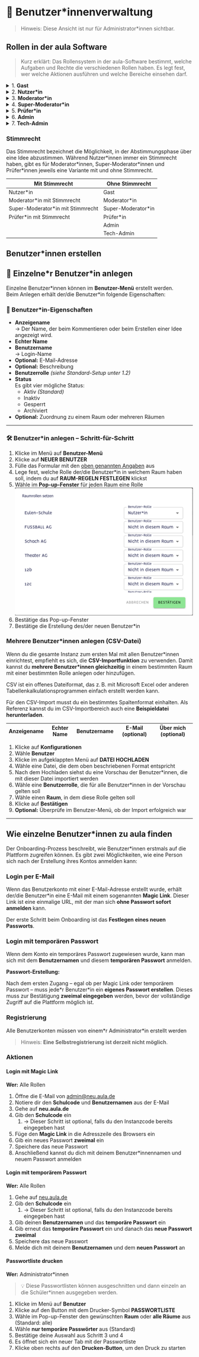 # 👥 Benutzer\*innenverwaltung
> Hinweis: Diese Ansicht ist nur für Administrator\*innen sichtbar.

## Rollen in der aula Software

>Kurz erklärt: Das Rollensystem in der aula-Software bestimmt, welche Aufgaben und Rechte die verschiedenen Rollen haben. Es legt fest, wer welche Aktionen ausführen und welche Bereiche einsehen darf.

<details>
<summary>1. <strong>Gast</strong></summary>
<p>Kann Inhalte einsehen, aber nicht aktiv teilnehmen.</p>
</details>

<details>
<summary>2. <strong>Nutzer*in</strong></summary>
<p>Nutzer*innen können eigene Ideen einbringen, mit anderen Nutzer*innen über Vorschläge diskutieren und in Abstimmungen entscheiden, welche Ideen weiterverfolgt werden sollen.
</p>
</details>

<details>
<summary>3. <strong>Moderator*in</strong></summary>
<p>**Rollenbeschreibung für Moderator*innen in der Aula-Beteiligungssoftware:**

**Rolle: Moderator*in**

**Beschreibung:**

Moderator\*innen in der Aula-Beteiligungssoftware sind Schüler\*innen und Lehrkräfte, die sicherstellen, dass sich alle an der Schule aktiv und respektvoll beteiligen können. Sie kümmern sich um die Plattform, achten auf die Einhaltung der Verhaltensregeln und unterstützen andere Nutzer\*innen, um eine konstruktive und positive Atmosphäre zu fördern. Es ist sinnvoll, viele Moderator\*innen an der Schule zu haben, damit sie sich die Aufgaben gut aufteilen können – idealerweise zwei Moderator\*innen pro Klasse.</p>
</details>

<details>
<summary>4. <strong>Super-Moderator*in</strong></summary>
<p>Hat Moderationsrechte, wie die Moderator\*inne allerdings nicht beschränkt auf einen/oder mehrere Räume, sondern kann alle Räume und ihre Inhalt sehen. Zusätzlich können Supermoderator*innen die Menüpunkte Ideen und Boxen einsehen, um zusätzlich einen Gesamtüberblick zuhalten. </p>
</details>

<details>
<summary>5. <strong>Prüfer*in</strong></summary>
<p>Überprüft Ideen.</p>
</details>

<details>
<summary>6. <strong>Admin</strong></summary>
<p>Verwaltet die Plattform.</p>
</details>

<details>
<summary>7. <strong>Tech-Admin</strong></summary>
<p>Kann grundlegende Änderungen an der Schul-Instanz vornehmen, z.B. die Instanz offline schalten oder Betriebszeiten festlegen. Mit dem Tech-Admin-Account sind keine Inhalte sichtbar. Diesen Account kann bspw. auch ein externer Dienstleister nutzen, denn der Tech-Admin hat keinen Einblick auf die inhaltliche Ebene der erstellten Ideen etc.</p>
</details>

### Stimmrecht

Das Stimmrecht bezeichnet die Möglichkeit, in der Abstimmungsphase über eine Idee abzustimmen. Während Nutzer\*innen immer ein Stimmrecht haben, gibt es für Moderator\*innen, Super-Moderator\*innen und Prüfer\*innen jeweils eine Variante mit und ohne Stimmrecht.

| **Mit Stimmrecht**                 | **Ohne Stimmrecht**         |
|----------------------------------|--------------------------|
| Nutzer\*in                        | Gast                    |
| Moderator\*in mit Stimmrecht      | Moderator\*in            |
| Super-Moderator\*in mit Stimmrecht | Super-Moderator\*in      |
| Prüfer\*in mit Stimmrecht         | Prüfer\*in               |
|                                  | Admin                   |
|                                  | Tech-Admin              |

## Benutzer\*innen erstellen

## 👤 Einzelne\*r Benutzer\*in anlegen

Einzelne Benutzer\*innen können im **Benutzer-Menü** erstellt werden.  
Beim Anlegen erhält der/die Benutzer\*in folgende Eigenschaften:

### 📄 Benutzer\*in-Eigenschaften

- **Anzeigename**  
  → Der Name, der beim Kommentieren oder beim Erstellen einer Idee angezeigt wird.
- **Echter Name**
- **Benutzername**  
  → Login-Name
- **Optional:** E-Mail-Adresse  
- **Optional:** Beschreibung
- **Benutzerrolle** *(siehe Standard-Setup unter 1.2)*
- **Status**  
  Es gibt vier mögliche Status:
    - Aktiv *(Standard)*
    - Inaktiv
    - Gesperrt
    - Archiviert
- **Optional:** Zuordnung zu einem Raum oder mehreren Räumen

---

### 🛠️ Benutzer*in anlegen – Schritt-für-Schritt

1. Klicke im Menü auf **Benutzer-Menü**
2. Klicke auf **NEUER BENUTZER**
3. Fülle das Formular mit den [oben genannten Angaben](#-benutzerin-eigenschaften) aus
4. Lege fest, welche Rolle der/die Benutzer\*in in welchem Raum haben soll, indem du auf **RAUM-REGELN FESTLEGEN** klickst
5. Wähle im **Pop-up-Fenster** für jeden Raum eine Rolle 
![Raum Rollen setzen](/screenshots/raumrollen_setzen.png)
6. Bestätige das Pop-up-Fenster
7. Bestätige die Erstellung des/der neuen Benutzer*in

### Mehrere Benutzer*innen anlegen (CSV-Datei)

Wenn du die gesamte Instanz zum ersten Mal mit allen Benutzer\*innen einrichtest, empfiehlt es sich, die **CSV-Importfunktion** zu verwenden. Damit kannst du **mehrere Benutzer*innen gleichzeitig** in einem bestimmten Raum mit einer bestimmten Rolle anlegen oder hinzufügen.  

CSV ist ein offenes Dateiformat, das z. B. mit Microsoft Excel oder anderen Tabellenkalkulationsprogrammen einfach erstellt werden kann.

Für den CSV-Import musst du ein bestimmtes Spaltenformat einhalten. Als Referenz kannst du im CSV-Importbereich auch eine **Beispieldatei herunterladen**.

| Anzeigename | Echter Name | Benutzername | E-Mail (optional) | Über mich (optional) |
| --- | --- | --- | --- | --- |

1. Klicke auf **Konfigurationen**
2. Wähle **Benutzer**
3. Klicke im aufgeklappten Menü auf **DATEI HOCHLADEN**
4. Wähle eine Datei, die dem oben beschriebenen Format entspricht
5. Nach dem Hochladen siehst du eine Vorschau der Benutzer*innen, die mit dieser Datei importiert werden
6. Wähle eine **Benutzerrolle**, die für alle Benutzer*innen in der Vorschau gelten soll
7. Wähle einen **Raum**, in dem diese Rolle gelten soll
8. Klicke auf **Bestätigen**
9. **Optional:** Überprüfe im Benutzer-Menü, ob der Import erfolgreich war

---

## Wie einzelne Benutzer\*innen zu aula finden

Der Onboarding-Prozess beschreibt, wie Benutzer*innen erstmals auf die Plattform zugreifen können. Es gibt zwei Möglichkeiten, wie eine Person sich nach der Erstellung ihres Kontos anmelden kann:

### Login per E-Mail

Wenn das Benutzerkonto mit einer E-Mail-Adresse erstellt wurde, erhält der/die Benutzer*in eine E-Mail mit einem sogenannten **Magic Link**. Dieser Link ist eine einmalige URL, mit der man sich **ohne Passwort sofort anmelden** kann.

Der erste Schritt beim Onboarding ist das **Festlegen eines neuen Passworts**.


### Login mit temporären Passwort

Wenn dem Konto ein temporäres Passwort zugewiesen wurde, kann man sich mit dem **Benutzernamen** und diesem **temporären Passwort** anmelden.

**Passwort-Erstellung:**

Nach dem ersten Zugang – egal ob per Magic Link oder temporärem Passwort – muss jede\*r Benutzer\*in ein **eigenes Passwort erstellen**. Dieses muss zur Bestätigung **zweimal eingegeben** werden, bevor der vollständige Zugriff auf die Plattform möglich ist.

### Registrierung

Alle Benutzerkonten müssen von einem\*r Administrator\*in erstellt werden   
> Hinweis: **Eine Selbstregistrierung ist derzeit nicht möglich**.


### Aktionen

#### Login mit Magic Link

**Wer:** Alle Rollen

1. Öffne die E-Mail von [admin@neu.aula.de](admin@neu.aula.de)  
2. Notiere dir den **Schulcode** und **Benutzernamen** aus der E-Mail  
3. Gehe auf **neu.aula.de**  
4. Gib den **Schulcode** ein  
    1. → Dieser Schritt ist optional, falls du den Instanzcode bereits eingegeben hast  
5. Füge den **Magic Link** in die Adresszeile des Browsers ein  
6. Gib ein neues Passwort **zweimal** ein  
7. Speichere das neue Passwort
8. Anschließend kannst du dich mit deinem Benutzer\*innennamen und neuem Passwort anmelden


#### Login mit temporärem Passwort

**Wer:** Alle Rollen

1. Gehe auf [neu.aula.de](neu.aula.de)
2. Gib den **Schulcode** ein  
    1. → Dieser Schritt ist optional, falls du den Instanzcode bereits eingegeben hast  
3. Gib deinen **Benutzernamen** und das **temporäre Passwort** ein  
4. Gib erneut das **temporäre Passwort** ein und danach das **neue Passwort** **zweimal**  
5. Speichere das neue Passwort  
6. Melde dich mit deinem **Benutzernamen** und dem **neuen Passwort** an  


#### Passwortliste drucken
**Wer:** Administrator*innen

> 💡 Diese Passwortlisten können ausgeschnitten und dann einzeln an die Schüler\*innen ausgegeben werden.

1. Klicke im Menü auf **Benutzer**
2. Klicke auf den Button mit dem Drucker-Symbol **PASSWORTLISTE**
3. Wähle im Pop-up-Fenster den gewünschten **Raum** oder **alle Räume** aus (Standard: alle)
4. Wähle **nur temporäre Passwörter** aus (Standard)
5. Bestätige deine Auswahl aus Schritt 3 und 4
6. Es öffnet sich ein neuer Tab mit der Passwortliste
7. Klicke oben rechts auf den **Drucken-Button**, um den Druck zu starten

